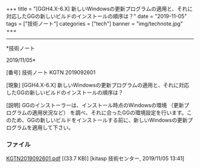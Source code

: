 ﻿+++
title = "[GGH4.X-6.X] 新しいWindowsの更新プログラムの適用と、それに対応したGGの新しいビルドのインストールの順序は？"
date = "2019-11-05"
tags = ["技術ノート"]
categories = ["tech"]
banner = "img/technote.jpg"
+++

-----------------------------------------------------------------------------------------------------------------------------

*技術ノート

2019/11/05*


[番号]
技術ノート KGTN 2019092601

[現象]
[GGH4.X-6.X]
新しいWindowsの更新プログラムの適用と、それに対応したGGの新しいビルドのインストールの順序は？

[説明]
GGのインストーラーは、インストール時点のWindowsの環境
（更新プログラムの適用状況など）
を調べ、それに合ったGGの環境設定を行います。このため、GGの新しいビルドをインストールする前に、新しいWindowsの更新プログラムを適用して下さい。


### ファイル

 
 


[KGTN2019092601.pdf](http://techreport.kitasp.net/attachments/download/4393/KGTN2019092601.pdf)
 [(33.7 KB)] [kitasp 技術センター, 2019/11/05
13:41]


 


 

